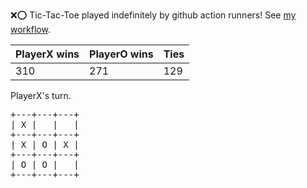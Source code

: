 :x::o: Tic-Tac-Toe played indefinitely by github action runners! See [my workflow](.github/workflows/play.yaml).

|PlayerX wins|PlayerO wins|Ties|
|-|-|-|
|310|271|129|

PlayerX's turn.

<pre>
+---+---+---+
| X |   |   |
+---+---+---+
| X | O | X |
+---+---+---+
| O | O |   |
+---+---+---+
</pre>